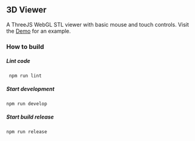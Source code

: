 ## 3D Viewer

A ThreeJS WebGL STL viewer with basic mouse and touch controls. Visit the [Demo](https://piscis.github.io/3dviewer/example/) for an example.

### How to build

##### Lint code
     npm run lint
    
##### Start development
    npm run develop
    
##### Start build release
    npm run release
